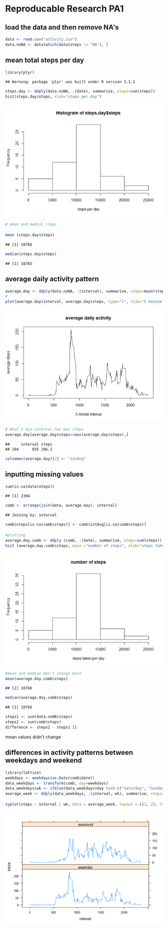 # Reproducable Research PA1

## load the data and then remove NA's

```r
data <- read.csv("activity.csv")
data.noNA <- data[which(data$steps != "NA"), ]
```


## mean total steps per day

```r
library(plyr)
```

```
## Warning: package 'plyr' was built under R version 3.1.1
```

```r
steps.day <- ddply(data.noNA, .(date), summarise, steps=sum(steps))
hist(steps.day$steps, xlab="steps per day")
```

![plot of chunk unnamed-chunk-2](./PA1_template_files/figure-html/unnamed-chunk-2.png) 

```r
# mean and medial steps 

mean (steps.day$steps)
```

```
## [1] 10766
```

```r
median(steps.day$steps)
```

```
## [1] 10765
```

## average daily activity pattern 

```r
average.day <- ddply(data.noNA, .(interval), summarise, steps=mean(steps))
#
plot(average.day$interval, average.day$steps, type="l", xlab="5 minute interval", ylab="average steps",  main="average daily activity")
```

![plot of chunk unnamed-chunk-3](./PA1_template_files/figure-html/unnamed-chunk-3.png) 

```r
# What 5 min interval has max steps
average.day[average.day$steps==max(average.day$steps),]
```

```
##     interval steps
## 104      835 206.2
```

```r
colnames(average.day)[2] <- "intAvg"
```

## inputting missing values

```r
sum(is.na(data$steps))
```

```
## [1] 2304
```

```r
comb <- arrange(join(data, average.day), interval)
```

```
## Joining by: interval
```

```r
comb$steps[is.na(comb$steps)] <- comb$intAvg[is.na(comb$steps)]

#plotting
average.day.comb <- ddply (comb, .(date), summarise, steps=sum(steps))
hist (average.day.comb$steps, main ="number of steps", xlab="steps taken per day")
```

![plot of chunk unnamed-chunk-4](./PA1_template_files/figure-html/unnamed-chunk-4.png) 

```r
#mean and median don't change much
mean(average.day.comb$steps)
```

```
## [1] 10766
```

```r
median(average.day.comb$steps)
```

```
## [1] 10766
```

```r
steps1 <- sum(data.noNA$steps)
steps2 <- sum(comb$steps)
difference <- steps2 - steps1 []
```

mean values didn't change

## differences in activity patterns between weekdays and weekend


```r
library(lattice)
weekdays <- weekdays(as.Date(comb$date))
data_weekdays <- transform(comb, day=weekdays)
data_weekdays$wk <- ifelse(data_weekdays$day %in% c("Saturday", "Sunday"),"weekend", "weekday")
average_week <- ddply(data_weekdays, .(interval, wk), summarise, steps=mean(steps))

xyplot(steps ~ interval | wk, data = average_week, layout = c(1, 2), type="l")
```

![plot of chunk unnamed-chunk-5](./PA1_template_files/figure-html/unnamed-chunk-5.png) 
